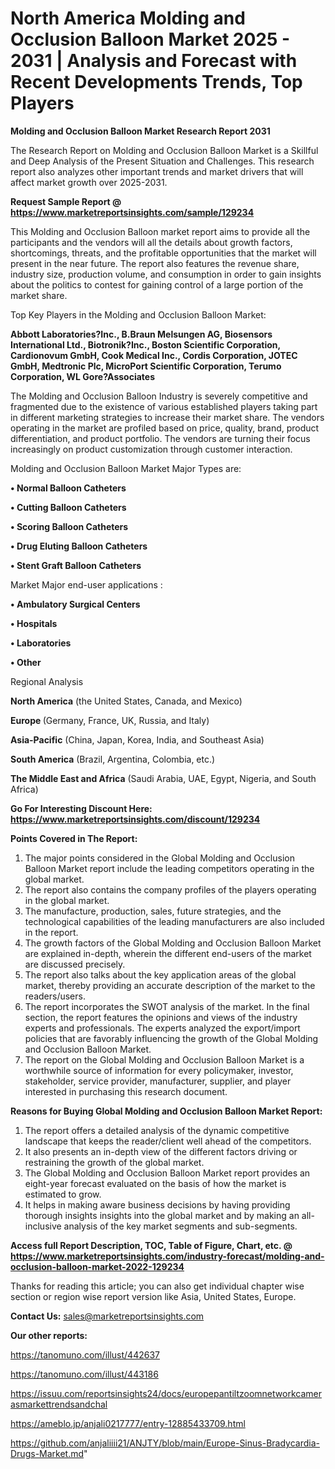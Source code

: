 # North America Molding and Occlusion Balloon Market 2025 - 2031 | Analysis and Forecast with Recent Developments Trends, Top Players

<strong>Molding and Occlusion Balloon Market Research Report 2031</strong>

The Research Report on Molding and Occlusion Balloon Market is a Skillful and Deep Analysis of the Present Situation and Challenges. This research report also analyzes other important trends and market drivers that will affect market growth over 2025-2031.

<strong>Request Sample Report @ <a href=https://www.marketreportsinsights.com/sample/129234>https://www.marketreportsinsights.com/sample/129234</a></strong>

This Molding and Occlusion Balloon market report aims to provide all the participants and the vendors will all the details about growth factors, shortcomings, threats, and the profitable opportunities that the market will present in the near future. The report also features the revenue share, industry size, production volume, and consumption in order to gain insights about the politics to contest for gaining control of a large portion of the market share.

Top Key Players in the Molding and Occlusion Balloon Market:

<strong>Abbott Laboratories?Inc., B.Braun Melsungen AG, Biosensors International Ltd., Biotronik?Inc., Boston Scientific Corporation, Cardionovum GmbH, Cook Medical Inc., Cordis Corporation, JOTEC GmbH, Medtronic Plc, MicroPort Scientific Corporation, Terumo Corporation, WL Gore?Associates</strong>

The Molding and Occlusion Balloon Industry is severely competitive and fragmented due to the existence of various established players taking part in different marketing strategies to increase their market share. The vendors operating in the market are profiled based on price, quality, brand, product differentiation, and product portfolio. The vendors are turning their focus increasingly on product customization through customer interaction.

Molding and Occlusion Balloon Market Major Types are:

<strong>• Normal Balloon Catheters

• Cutting Balloon Catheters

• Scoring Balloon Catheters

• Drug Eluting Balloon Catheters

• Stent Graft Balloon Catheters</strong>

Market Major end-user applications :

<strong>• Ambulatory Surgical Centers

• Hospitals

• Laboratories

• Other</strong>

Regional Analysis

</u><strong><b>North America</b></strong> (the United States, Canada, and Mexico)

<strong><b>Europe </b></strong>(Germany, France, UK, Russia, and Italy)

<strong><b>Asia-Pacific</b></strong> (China, Japan, Korea, India, and Southeast Asia)

<strong><b>South America</b></strong> (Brazil, Argentina, Colombia, etc.)

<strong><b>The Middle East and Africa</b></strong> (Saudi Arabia, UAE, Egypt, Nigeria, and South Africa)

<strong>Go For Interesting Discount Here: <a href=https://www.marketreportsinsights.com/discount/129234>https://www.marketreportsinsights.com/discount/129234</a></strong>

<strong>Points Covered in The Report:</strong>
<ol>
  <li>The major points considered in the Global Molding and Occlusion Balloon Market report include the leading competitors operating in the global market.</li>
  <li>The report also contains the company profiles of the players operating in the global market.</li>
  <li>The manufacture, production, sales, future strategies, and the technological capabilities of the leading manufacturers are also included in the report.</li>
  <li>The growth factors of the Global Molding and Occlusion Balloon Market are explained in-depth, wherein the different end-users of the market are discussed precisely.</li>
  <li>The report also talks about the key application areas of the global market, thereby providing an accurate description of the market to the readers/users.</li>
  <li>The report incorporates the SWOT analysis of the market. In the final section, the report features the opinions and views of the industry experts and professionals. The experts analyzed the export/import policies that are favorably influencing the growth of the Global Molding and Occlusion Balloon Market.</li>
  <li>The report on the Global Molding and Occlusion Balloon Market is a worthwhile source of information for every policymaker, investor, stakeholder, service provider, manufacturer, supplier, and player interested in purchasing this research document.</li>
</ol>
<strong>Reasons for Buying Global Molding and Occlusion Balloon Market Report:</strong>

<ol>
  <li>The report offers a detailed analysis of the dynamic competitive landscape that keeps the reader/client well ahead of the competitors.</li>
  <li>It also presents an in-depth view of the different factors driving or restraining the growth of the global market.</li>
  <li>The Global Molding and Occlusion Balloon Market report provides an eight-year forecast evaluated on the basis of how the market is estimated to grow.</li>
  <li>It helps in making aware business decisions by having providing thorough insights insights into the global market and by making an all-inclusive analysis of the key market segments and sub-segments.</li>
</ol>
<strong>Access full Report Description, TOC, Table of Figure, Chart, etc. @ <a href=https://www.marketreportsinsights.com/industry-forecast/molding-and-occlusion-balloon-market-2022-129234>https://www.marketreportsinsights.com/industry-forecast/molding-and-occlusion-balloon-market-2022-129234</a></strong>


Thanks for reading this article; you can also get individual chapter wise section or region wise report version like Asia, United States, Europe.

<strong>Contact Us:</strong>
sales@marketreportsinsights.com

<strong>Our other reports:</strong>

<a href=https://tanomuno.com/illust/442637>https://tanomuno.com/illust/442637</a>

<a href=https://tanomuno.com/illust/443186>https://tanomuno.com/illust/443186</a>

<a href=https://issuu.com/reportsinsights24/docs/europepantiltzoomnetworkcamerasmarkettrendsandchal>https://issuu.com/reportsinsights24/docs/europepantiltzoomnetworkcamerasmarkettrendsandchal</a>

<a href=https://ameblo.jp/anjali0217777/entry-12885433709.html>https://ameblo.jp/anjali0217777/entry-12885433709.html</a>

<a href=https://github.com/anjaliiii21/ANJTY/blob/main/Europe-Sinus-Bradycardia-Drugs-Market.md>https://github.com/anjaliiii21/ANJTY/blob/main/Europe-Sinus-Bradycardia-Drugs-Market.md</a>"
